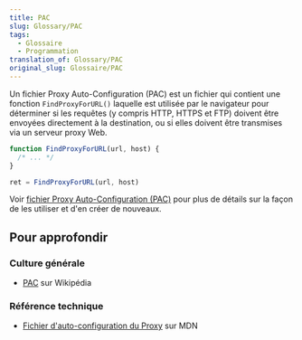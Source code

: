 ```yaml
---
title: PAC
slug: Glossary/PAC
tags:
  - Glossaire
  - Programmation
translation_of: Glossary/PAC
original_slug: Glossaire/PAC
---
```

Un fichier Proxy Auto-Configuration (PAC) est un fichier qui contient une fonction `FindProxyForURL()` laquelle est utilisée par le navigateur pour déterminer  si les requêtes (y compris HTTP, HTTPS et FTP) doivent être envoyées directement à la destination, ou si elles doivent être transmises via un serveur proxy Web.

```js
function FindProxyForURL(url, host) {
  /* ... */
}

ret = FindProxyForURL(url, host)
```

Voir [fichier Proxy Auto-Configuration (PAC)](</fr/docs/Web/HTTP/Proxy_servers_and_tunneling/Proxy_Auto-Configuration_(PAC)_file>)  pour plus de détails sur la façon de les utiliser et d'en créer de nouveaux.

## Pour approfondir

### Culture générale

- [PAC](https://fr.wikipedia.org/wiki/Fichier_.PAC) sur Wikipédia

### Référence technique

- [Fichier d'auto-configuration du Proxy](</fr/docs/Web/HTTP/Proxy_servers_and_tunneling/Proxy_Auto-Configuration_(PAC)_file>) sur MDN
